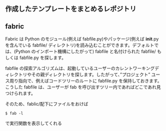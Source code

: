 ## 作成したテンプレートをまとめるレポジトリ

## fabric

Fabric は Python のモジュール(例えば fabfile.py)やパッケージ(例えば **init**.py を含んでいる fabfile/ ディレクトリ)を読み込むことができます。デフォルトでは、(Python のインポート機構にしたがって) fabfile と名付けられた fabfile/ もしくは fabfile.py を探します。

fabfile の探索アルゴリズムは、起動しているユーザーのカレントワーキングディレクトリやその親ディレクトリを探します。したがって、”プロジェクト” ユース周り指向で、例えばコードツリーのルートに fabfile.py を保持しておきます。こうした fabfile は、ユーザーが fab を呼び出すツリー内であればどこであれ見つけられます。

そのため、fablic/配下にファイルをおけば

```
$ fab -l
```

で実行関数を表示してくれる
